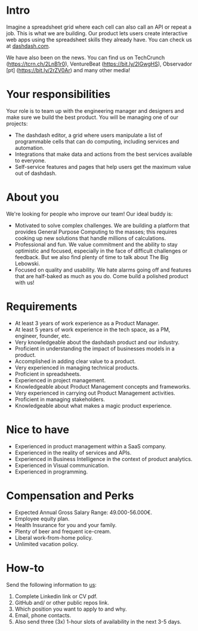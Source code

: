 # Intro
Imagine a spreadsheet grid where each cell can also call an API or repeat a job. This is what we are building. Our product lets users create interactive web apps using the spreadsheet skills they already have. You can check us at [dashdash.com](http://dashdash.com).

We have also been on the news. You can find us on TechCrunch (https://tcrn.ch/2LnB1r0), VentureBeat (https://bit.ly/2IGwgHS), Observador [pt] (https://bit.ly/2rZV0Ar) and many other media!

# Your responsibilities
Your role is to team up with the engineering manager and designers and make sure we build the best product. You will be managing one of our projects:
* The dashdash editor, a grid where users manipulate a list of programmable cells that can do computing, including services and automation.
* Integrations that make data and actions from the best services available to everyone.
* Self-service features and pages that help users get the maximum value out of dashdash.

# About you
We're looking for people who improve our team! Our ideal buddy is:
* Motivated to solve complex challenges. We are building a platform that provides General Purpose Computing to the masses; this requires cooking up new solutions that handle millions of calculations.
* Professional and fun. We value commitment and the ability to stay optimistic and focused, especially in the face of difficult challenges or feedback. But we also find plenty of time to talk about The Big Lebowski.
* Focused on quality and usability. We hate alarms going off and features that are half-baked as much as you do. Come build a polished product with us!

# Requirements
* At least 3 years of work experience as a Product Manager.
* At least 5 years of work experience in the tech space, as a PM, engineer, founder, etc. 
* Very knowledgeable about the dashdash product and our industry.
* Proficient in understanding the impact of businesses models in a product.
* Accomplished in adding clear value to a product.
* Very experienced in managing technical products. 
* Proficient in spreadsheets. 
* Experienced in project management.
* Knowledgeable about Product Management concepts and frameworks.
* Very experienced in carrying out Product Management activities.
* Proficient in managing stakeholders.
* Knowledgeable about what makes a magic product experience.

# Nice to have
* Experienced in product management within a SaaS company.
* Experienced in the reality of services and APIs. 
* Experienced in Business Intelligence in the context of product analytics.
* Experienced in Visual communication.
* Experienced in programming.

# Compensation and Perks
* Expected Annual Gross Salary Range: 49.000-56.000€.
* Employee equity plan.
* Health Insurance for you and your family.
* Plenty of beer and frequent ice-cream.
* Liberal work-from-home policy.
* Unlimited vacation policy.

# How-to
Send the following information to [us](mailto:join@dashdash.com):
   1. Complete Linkedin link or CV pdf.
   2. GitHub and/ or other public repos link.
   3. Which position you want to apply to and why.
   4. Email, phone contacts.
   5. Also send three (3x) 1-hour slots of availability in the next 3-5 days.

